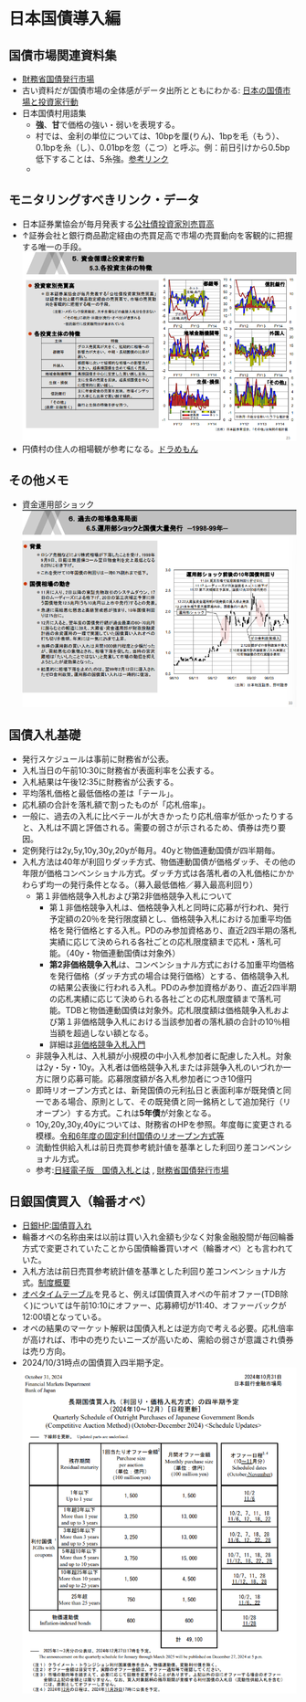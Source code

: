 # 日本国債導入編

## 国債市場関連資料集
* [財務省国債発行市場](https://www.mof.go.jp/jgbs/publication/debt_management_report/2022/saimu2022-2-1.pdf)
*  古い資料だが国債市場の全体感がデータ出所とともにわかる: [日本の国債市場と投資家行動](https://www.carf.e.u-tokyo.ac.jp/wp/wp-content/uploads/2021/12/zaisei22-material.pdf)
* 日本国債村用語集
     * **強**、**甘**で価格の強い・弱いを表現する。
     * 村では、金利の単位については、10bpを厘(りん)、1bpを毛（もう）、0.1bpを糸（し）、0.01bpを忽（こつ）と呼ぶ。例：前日引けから0.5bp低下することは、5糸強。[参考リンク](https://saferich.biz/%E3%83%AD%E3%83%B3%E3%82%B0%E3%81%A8%E3%82%B7%E3%83%A7%E3%83%BC%E3%83%88/)
     * 

## モニタリングすべきリンク・データ
* 日本証券業協会が毎月発表する[公社債投資家別売買高](https://www.jsda.or.jp/shiryoshitsu/toukei/toushika/index.html)
* ↑証券会社と銀行商品勘定経由の売買足高で市場の売買動向を客観的に把握する唯一の手段。![alt text](jgb-investers.png)
* 円債村の住人の相場観が参考になる。[ドラめもん](https://doramemon7743.sakura.ne.jp/index.html)


## その他メモ
* 資金運用部ショック![alt text](unnyoubu-shock.png)


## 国債入札基礎
* 発行スケジュールは事前に財務省が公表。
*  入札当日の午前10:30に財務省が表面利率を公表する。
*  入札結果は午後12:35に財務省が公表する。
*  平均落札価格と最低価格の差は「テール」。
*  応札額の合計を落札額で割ったものが「応札倍率」。
*  一般に、過去の入札に比べテールが大きかったり応札倍率が低かったりすると、入札は不調と評価される。需要の弱さが示されるため、債券は売り要因。
*  定例発行は2y,5y,10y,30y,20yが毎月。40yと物価連動国債が四半期毎。
*  入札方法は40年が利回りダッチ方式、物価連動国債が価格ダッチ、その他の年限が価格コンベンショナル方式。ダッチ方式は各落札者の入札価格にかかわらず均一の発行条件となる。（募入最低価格／募入最高利回り）
   *  第１非価格競争入札および第2非価格競争入札について
       *  第１非価格競争入札は、価格競争入札と同時に応募が行われ、発行予定額の20％を発行限度額とし、価格競争入札における加重平均価格を発行価格とする入札。PDのみ参加資格あり、直近2四半期の落札実績に応じて決められる各社ごとの応札限度額まで応札・落札可能。（40y・物価連動国債は対象外）
       *  **第2非価格競争入札**は、コンベンショナル方式における加重平均価格を発行価格（ダッチ方式の場合は発行価格）とする、価格競争入札の結果公表後に行われる入札。PDのみ参加資格があり、直近2四半期の応札実績に応じて決められる各社ごとの応札限度額まで落札可能。TDBと物価連動国債は対象外。応札限度額は価格競争入札および第１非価格競争入札における当該参加者の落札額の合計の10％相当額を超過しない額となる。
       *  詳細は[非価格競争入札入門](https://www.mof.go.jp/public_relations/finance/202209/202209e.pdf)
   *  非競争入札は、入札額が小規模の中小入札参加者に配慮した入札。対象は2y・5y・10y。入札者は価格競争入札または非競争入札のいづれか一方に限り応募可能。応募限度額が各入札参加者につき10億円
   *  即時リオープン方式とは、新発国債の元利払日と表面利率が既発債と同一である場合、原則として、その既発債と同一銘柄として追加発行（リオープン）する方式。これは**5年債**が対象となる。
   * 10y,20y,30y,40yについては、財務省のHPを参照。年度毎に変更される模様。[令和6年度の固定利付国債のリオープン方式等](https://www.mof.go.jp/jgbs/topics/press_release/20240314-01.htm) 
   *  流動性供給入札は前日売買参考統計値を基準とした利回り差コンベンショナル方式。
   *  参考:[日経電子版　国債入札とは](https://www.nikkei.com/article/DGXZQOUB286JL0Y4A620C2000000/) , [財務省国債発行市場](https://www.mof.go.jp/jgbs/publication/debt_management_report/2022/saimu2022-2-1.pdf)

## 日銀国債買入（輪番オペ）
* [日銀HP:国債買入れ](https://www.boj.or.jp/mopo/measures/mkt_ope/ope_f/index.htm)
* 輪番オペの名称由来は以前は買い入れ金額も少なく対象金融股間が毎回輪番方式で変更されていたことから国債輪番買いオペ（輪番オペ）とも言われていた。
* 入札方法は前日売買参考統計値を基準とした利回り差コンベンショナル方式。[制度概要](https://www.boj.or.jp/mopo/measures/mkt_ope/ope_f/opetori4.htm)
* [オペタイムテーブル](https://www.boj.or.jp/mopo/measures/mkt_ope/opetime.htm)を見ると、例えば国債買入オペの午前オファー(TDB除く)については午前10:10にオファー、応募締切が11:40、オファーバックが12:00頃となっている。
* オペの結果のマーケット解釈は国債入札とは逆方向で考える必要。応札倍率が高ければ、市中の売りたいニーズが高いため、需給の弱さが意識され債券は売り方向。
* 2024/10/31時点の国債買入四半期予定。![alt text](bojauction-20241031.png)　 
